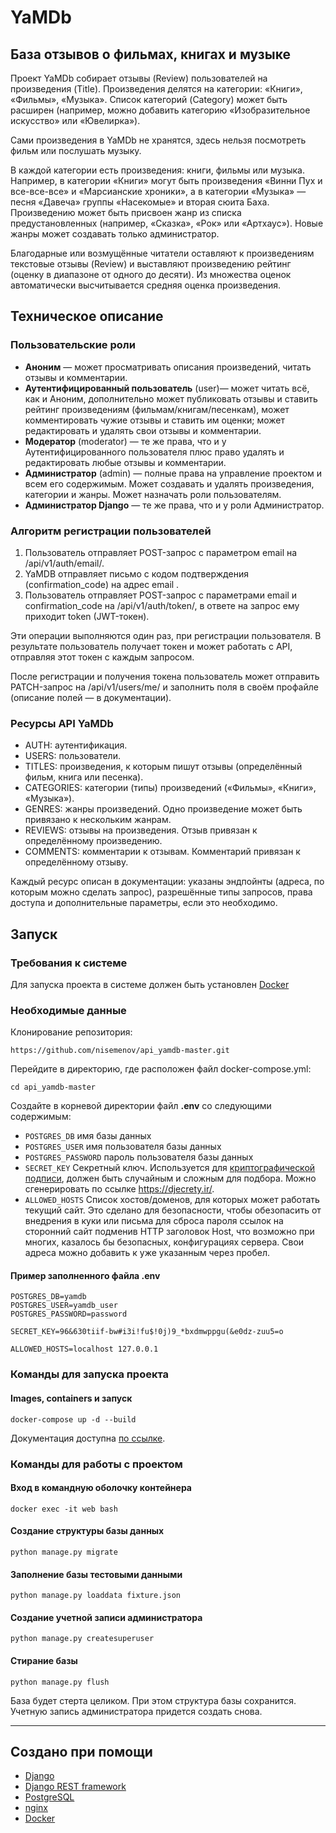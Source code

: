# YaMDb

## База отзывов о фильмах, книгах и музыке

Проект YaMDb собирает отзывы (Review) пользователей на произведения (Title).
Произведения делятся на категории: «Книги», «Фильмы», «Музыка». Список
категорий (Category) может быть расширен (например, можно добавить категорию
«Изобразительное искусство» или «Ювелирка»).

Сами произведения в YaMDb не хранятся, здесь нельзя посмотреть фильм или
послушать музыку.

В каждой категории есть произведения: книги, фильмы или музыка. Например, в
категории «Книги» могут быть произведения «Винни Пух и все-все-все» и
«Марсианские хроники», а в категории «Музыка» — песня «Давеча» группы
«Насекомые» и вторая сюита Баха. Произведению может быть присвоен жанр из
списка предустановленных (например, «Сказка», «Рок» или «Артхаус»). Новые жанры
может создавать только администратор.

Благодарные или возмущённые читатели оставляют к произведениям текстовые
отзывы (Review) и выставляют произведению рейтинг (оценку в диапазоне от одного
до десяти). Из множества оценок автоматически высчитывается средняя оценка
произведения.

## Техническое описание

### Пользовательские роли
* <b>Аноним</b> — может просматривать описания произведений, читать отзывы и комментарии.
* <b>Аутентифицированный пользователь</b> (user)— может читать всё, как и Аноним, дополнительно может публиковать отзывы и ставить рейтинг произведениям (фильмам/книгам/песенкам), может комментировать чужие отзывы и ставить им оценки; может редактировать и удалять свои отзывы и комментарии.
* <b>Модератор</b> (moderator) — те же права, что и у Аутентифицированного пользователя плюс право удалять и редактировать любые отзывы и комментарии.
* <b>Администратор</b> (admin) — полные права на управление проектом и всем его содержимым. Может создавать и удалять произведения, категории и жанры. Может назначать роли пользователям.
* <b>Администратор Django</b> — те же права, что и у роли Администратор.

### Алгоритм регистрации пользователей
1. Пользователь отправляет POST-запрос с параметром email на /api/v1/auth/email/.
2. YaMDB отправляет письмо с кодом подтверждения (confirmation_code) на адрес email .
3. Пользователь отправляет POST-запрос с параметрами email и confirmation_code на /api/v1/auth/token/, в ответе на запрос ему приходит token (JWT-токен).

Эти операции выполняются один раз, при регистрации пользователя. В результате пользователь получает токен и может работать с API, отправляя этот токен с каждым запросом.

После регистрации и получения токена пользователь может отправить PATCH-запрос на /api/v1/users/me/ и заполнить поля в своём профайле (описание полей — в документации).

### Ресурсы API YaMDb
* AUTH: аутентификация.
* USERS: пользователи.
* TITLES: произведения, к которым пишут отзывы (определённый фильм, книга или песенка).
* CATEGORIES: категории (типы) произведений («Фильмы», «Книги», «Музыка»).
* GENRES: жанры произведений. Одно произведение может быть привязано к нескольким жанрам.
* REVIEWS: отзывы на произведения. Отзыв привязан к определённому произведению.
* COMMENTS: комментарии к отзывам. Комментарий привязан к определённому отзыву.

Каждый ресурс описан в документации: указаны эндпойнты (адреса, по которым можно сделать запрос), разрешённые типы запросов, права доступа и дополнительные параметры, если это необходимо.

## Запуск

### Требования к системе

Для запуска проекта в системе должен быть
установлен [Docker](https://www.docker.com/)

### Необходимые данные

Клонирование репозитория:

```
https://github.com/nisemenov/api_yamdb-master.git
```

Перейдите в директорию, где расположен файл docker-compose.yml:

```
cd api_yamdb-master
```

Создайте в корневой директории файл **.env** со следующими содержимым:

* ```POSTGRES_DB``` имя базы данных
* ```POSTGRES_USER``` имя пользователя базы данных
* ```POSTGRES_PASSWORD``` пароль пользователя базы данных
* ```SECRET_KEY``` Секретный ключ. Используется для 
  [криптографической подписи](https://djbook.ru/rel3.0/topics/signing.html), 
  должен быть случайным и сложным для подбора. Можно сгенерировать по
  ссылке https://djecrety.ir/.
* ```ALLOWED_HOSTS``` Список хостов/доменов, для которых может работать текущий
  сайт. Это сделано для безопасности, чтобы обезопасить от внедрения в куки или
  письма для сброса пароля ссылок на сторонний сайт подменив HTTP заголовок
  Host, что возможно при многих, казалось бы безопасных, конфигурациях сервера.
  Свои адреса можно добавить к уже указанным через пробел.
  
#### Пример заполненного файла .env
```
POSTGRES_DB=yamdb
POSTGRES_USER=yamdb_user
POSTGRES_PASSWORD=password

SECRET_KEY=96&630tiif-bw#i3i!fu$!0j)9_*bxdmwppgu(&e0dz-zuu5=o

ALLOWED_HOSTS=localhost 127.0.0.1
```

### Команды для запуска проекта

#### Images, containers и запуск

```shell
docker-compose up -d --build
```
Документация доступна [по ссылке](http://localhost:8000/redoc).

### Команды для работы с проектом

#### Вход в командную оболочку контейнера

```shell
docker exec -it web bash
```

#### Создание структуры базы данных

```shell
python manage.py migrate
```

#### Заполнение базы тестовыми данными

```shell
python manage.py loaddata fixture.json
```

#### Создание учетной записи администратора

```shell
python manage.py createsuperuser
```

#### Стирание базы

```shell
python manage.py flush
```

База будет стерта целиком. При этом структура базы сохранится. <br>
Учетную запись администратора придется создать снова.

---
## Создано при помощи

* [Django](https://www.djangoproject.com/)
* [Django REST framework](https://www.django-rest-framework.org/)
* [PostgreSQL](https://www.postgresql.org/)
* [nginx](https://nginx.org/ru/)
* [Docker](https://www.docker.com/)

